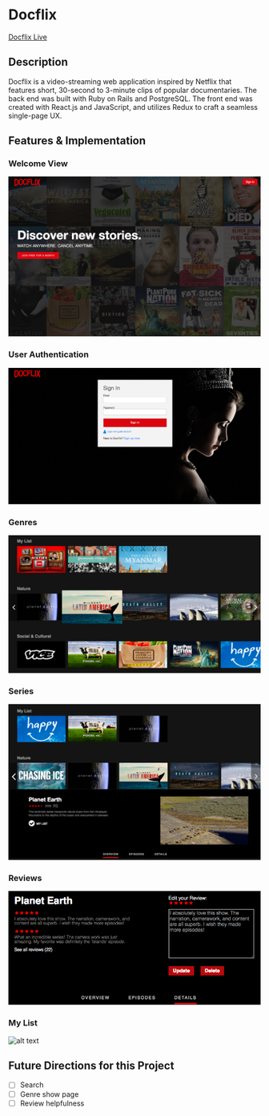 # Docflix

[Docflix Live](http://doclix.herokuapp.com)

## Description
Docflix is a video-streaming web application inspired by Netflix that features short, 30-second to 3-minute clips of popular documentaries. The back end was built with Ruby on Rails and PostgreSQL. The front end was created with React.js and JavaScript, and utilizes Redux to craft a seamless single-page UX.

## Features & Implementation

### Welcome View
![alt text](app/assets/images/readme/splash.png)

### User Authentication
![alt text](app/assets/images/readme/auth.png)

### Genres
![alt text](app/assets/images/readme/browse.png)

### Series
![alt text](app/assets/images/readme/ss-browse.png)

### Reviews
![alt text](app/assets/images/readme/reviews.png)

### My List
![alt text](http://recordit.co/KXKRLcxqAu)


## Future Directions for this Project
- [ ] Search
- [ ] Genre show page
- [ ] Review helpfulness
